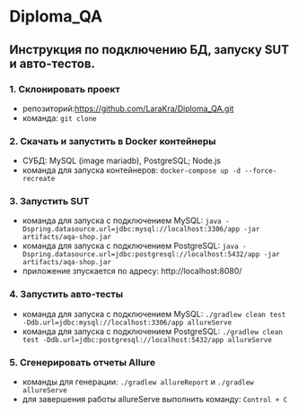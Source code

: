 # Diploma_QA
## Инструкция по подключению БД, запуску SUT и авто-тестов.

### 1. Склонировать проект
- репозиторий:https://github.com/LaraKra/Diploma_QA.git
- команда: `git clone`
### 2. Скачать и запустить в Docker контейнеры
- СУБД: MySQL (image mariadb), PostgreSQL; Node.js
- команда для запуска контейнеров: `docker-compose up -d --force-recreate`
### 3. Запустить SUT
-  команда для запуска с подключением MySQL: `java -Dspring.datasource.url=jdbc:mysql://localhost:3306/app -jar artifacts/aqa-shop.jar`
-  команда для запуска с подключением PostgreSQL: `java -Dspring.datasource.url=jdbc:postgresql://localhost:5432/app -jar artifacts/aqa-shop.jar`
-  приложение зпускается по адресу: http://localhost:8080/
### 4. Запустить авто-тесты
- команда для запуска с подключением MySQL: `./gradlew clean test -Ddb.url=jdbc:mysql://localhost:3306/app allureServe`
- команда для запуска с подключением PostgreSQL: `./gradlew clean test -Ddb.url=jdbc:postgresql://localhost:5432/app allureServe`
### 5. Сгенерировать отчеты Allure
- команды для генерации: `./gradlew allureReport` и `./gradlew allureServe`
- для завершения работы allureServe выполнить команду: `Control + С`
